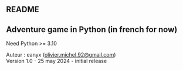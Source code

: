 ## README

## Adventure game in Python (in french for now)  
Need Python >= 3.10  

Auteur : eanyx (olivier.michel.92@gmail.com)  
Version 1.0 - 25 may 2024 - initial release  

